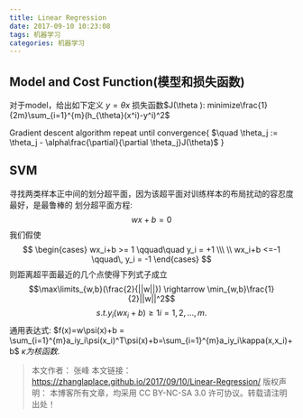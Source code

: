 ```yaml
---
title: Linear Regression
date: 2017-09-10 10:23:08
tags: 机器学习
categories: 机器学习
---
```


## Model and Cost Function(模型和损失函数)
对于model，给出如下定义 $y = \theta x$
损失函数$J(\theta ): minimize\frac{1}{2m}\sum_{i=1}^{m}(h_{\theta}(x^i)-y^i)^2$
<!--more-->
Gradient descent algorithm
repeat until convergence{
    $\quad \theta_j := \theta_j - \alpha\frac{\partial}{\partial \theta_j}J(\theta)$
}


## SVM
寻找两类样本正中间的划分超平面，因为该超平面对训练样本的布局扰动的容忍度最好，是最鲁棒的
划分超平面方程:
$$wx+b = 0$$
我们假使
$$
\begin{cases}
wx_i+b >= 1 \qquad\quad y_i = +1 \\\
\\
wx_i+b <=-1 \qquad\, y_i = -1
\end{cases}
$$
则距离超平面最近的几个点使得下列式子成立
$$\max\limits_{w,b}(\frac{2}{||w||}) \rightarrow \min_{w,b}\frac{1}{2}||w||^2$$
$$s.t. y_i(wx_i+b)\ge 1 i = 1,2,...,m.$$
通用表达式:
    $f(x)=w\psi(x)+b = \sum_{i=1}^{m}a_iy_i\psi(x_i)^T\psi(x)+b=\sum_{i=1}^{m}a_iy_i\kappa(x,x_i)+b$
$\kappa 为核函数.$

>本文作者： 张峰
>本文链接： https://zhanglaplace.github.io/2017/09/10/Linear-Regression/
>版权声明： 本博客所有文章，均采用 CC BY-NC-SA 3.0 许可协议。转载请注明出处！
